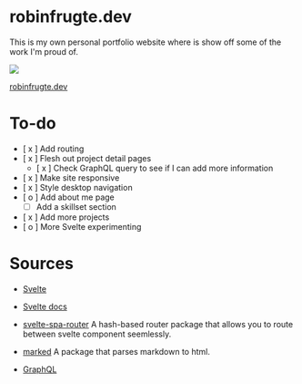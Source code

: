 # robinfrugte.dev

This is my own personal portfolio website where is show off some of the work I'm proud of.

![](https://repository-images.githubusercontent.com/371300578/4f88b380-bf06-11eb-9e3b-e0d8f4bf4cf0)

[robinfrugte.dev](robinfrugte.dev)

# To-do

- [ x ] Add routing
- [ x ] Flesh out project detail pages
    - [ x ] Check GraphQL query to see if I can add more information 
- [ x ] Make site responsive
- [ x ] Style desktop navigation
- [ o ] Add about me page
    - [  ] Add a skillset section
- [ x ] Add more projects
- [ o ] More Svelte experimenting

# Sources

- [Svelte](https://svelte.dev/)
- [Svelte docs](https://svelte.dev/tutorial)
- [svelte-spa-router](https://github.com/ItalyPaleAle/svelte-spa-router)
A hash-based router package that allows you to route between svelte component seemlessly.

- [marked](https://www.npmjs.com/package/marked)
A package that parses markdown to html.
- [GraphQL](https://graphql.org/)